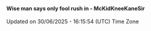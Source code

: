 #### Wise man says only fool rush in - McKidKneeKaneSir
Updated on 30/06/2025 - 16:15:54 (UTC) Time Zone
